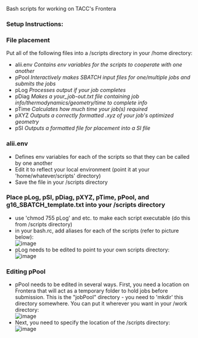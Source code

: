 Bash scripts for working on TACC's Frontera  

### Setup Instructions:

### File placement  
Put all of the following files into a /scripts directory in your /home directory:  
- alii.env        *Contains env variables for the scripts to cooperate with one another*
- pPool           *Interactively makes SBATCH input files for one/multiple jobs and submits the jobs*
- pLog            *Processes output if your job completes*
- pDiag           *Makes a your_job-out.txt file containing job info/thermodynamics/geometry/time to complete info*
- pTime           *Calculates how much time your job(s) required*
- pXYZ            *Outputs a correctly formatted .xyz of your job's optimized geometry*
- pSI             *Outputs a formatted file for placement into a SI file*  


### alii.env  
- Defines env variables for each of the scripts so that they can be called by one another
- Edit it to reflect your local environment (point it at your 'home/whatever/scripts' directory)  
- Save the file in your /scripts directory  


### Place pLog, pSI, pDiag, pXYZ, pTime, pPool, and g16_SBATCH_template.txt into your /scripts directory  
- use 'chmod 755 pLog' and etc. to make each script executable (do this from /scripts directory)
- in your bash.rc, add aliases for each of the scripts (refer to picture below):  
![image](https://user-images.githubusercontent.com/49004818/189980680-a39a7978-58f5-4d42-9376-e82f8b518a68.png)  
- pLog needs to be edited to point to your own scripts directory:  
![image](https://user-images.githubusercontent.com/49004818/189981362-d4d2f905-81a8-4c95-991e-788d8345df49.png)  

### Editing pPool  
- pPool needs to be edited in several ways. First, you need a location on Frontera that will act as a temporary folder to hold jobs before submission. This is the "jobPool" directory - you need to 'mkdir' this directory somewhere. You can put it wherever you want in your /work directory:  
 ![image](https://user-images.githubusercontent.com/49004818/189989742-86eeaae5-48f1-4518-af89-0e3ce2116259.png)  
- Next, you need to specify the location of the /scripts directory:  
![image](https://user-images.githubusercontent.com/49004818/189989813-9686a455-d5c0-4a77-b37e-2e9d05433026.png)





